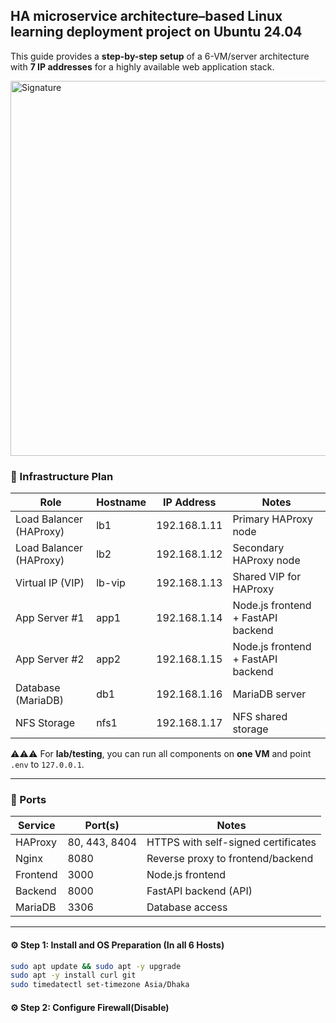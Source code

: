 ## HA microservice architecture–based Linux learning deployment project on Ubuntu 24.04

This guide provides a **step-by-step setup** of a 6-VM/server architecture with **7 IP addresses** for a highly available web application stack.  

<img src="https://github.com/user-attachments/assets/8cb6c392-9a8b-41fe-ac58-5e399eb86487" alt="Signature" height="600" width="700"/>


### 📌 Infrastructure Plan

| Role                   | Hostname  | IP Address | Notes |
|-------------------------|-----------|------------|-------|
| Load Balancer (HAProxy) | lb1       | 192.168.1.11   | Primary HAProxy node |
| Load Balancer (HAProxy) | lb2       | 192.168.1.12  | Secondary HAProxy node |
| Virtual IP (VIP)        | lb-vip    | 192.168.1.13  | Shared VIP for HAProxy |
| App Server #1           | app1      | 192.168.1.14  | Node.js frontend + FastAPI backend |
| App Server #2           | app2      | 192.168.1.15  | Node.js frontend + FastAPI backend |
| Database (MariaDB)      | db1       | 192.168.1.16  | MariaDB server |
| NFS Storage             | nfs1      | 192.168.1.17 | NFS shared storage |

⚠️⚠️⚠️ For **lab/testing**, you can run all components on **one VM** and point `.env` to `127.0.0.1`.

---

### 📌 Ports

| Service   | Port(s)          |                 Notes                   |
|-----------|------------------|-----------------------------------------|
| HAProxy   | 80, 443, 8404    | HTTPS with self-signed certificates     |
| Nginx     | 8080             | Reverse proxy to frontend/backend       |
| Frontend  | 3000             | Node.js frontend                        |
| Backend   | 8000             | FastAPI backend (API)                   |
| MariaDB   | 3306             | Database access                         |

---

#### ⚙️ Step 1: Install and OS Preparation (In all 6 Hosts)

```bash
sudo apt update && sudo apt -y upgrade
sudo apt -y install curl git
sudo timedatectl set-timezone Asia/Dhaka
```

#### ⚙️ Step 2: Configure Firewall(Disable)

